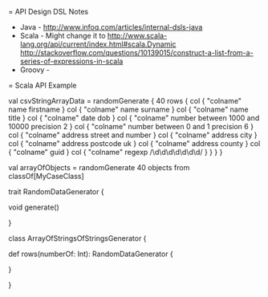 
= API Design DSL Notes

* Java - http://www.infoq.com/articles/internal-dsls-java
* Scala - Might change it to 
  http://www.scala-lang.org/api/current/index.html#scala.Dynamic
  http://stackoverflow.com/questions/10139015/construct-a-list-from-a-series-of-expressions-in-scala
* Groovy -

= Scala API Example

val csvStringArrayData = 
  randomGenerate {
    40 rows {
      col { "colname" name firstname }
      col { "colname" name surname }
      col { "colname" name title }
      col { "colname" date dob }
      col { "colname" number between 1000 and 10000 precision 2 }
      col { "colname" number between 0 and 1 precision 6 }
      col { "colname" address street and number }
      col { "colname" address city }
      col { "colname" address postcode uk }
      col { "colname" address county }
      col { "colname" guid }
      col { "colname" regexp /\d\d\d\d\d\d\d/ }
    }
  }
}


val arrayOfObjects = randomGenerate 40 objects from classOf[MyCaseClass]
  

trait RandomDataGenerator { 

void generate()

}

class ArrayOfStringsOfStringsGenerator {
  
  def rows(numberOf: Int): RandomDataGenerator {

  }

}